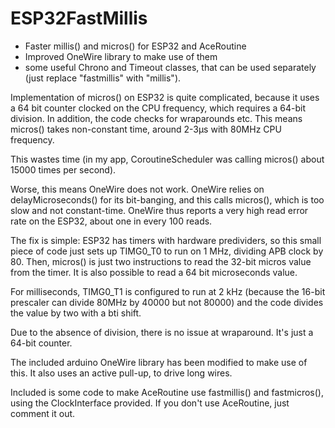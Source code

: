 # ESP32FastMillis
- Faster millis() and micros() for ESP32 and AceRoutine
- Improved OneWire library to make use of them
- some useful Chrono and Timeout classes, that can be used separately (just replace "fastmillis" with "millis").

Implementation of micros() on ESP32 is quite complicated, because it uses a 64 bit counter clocked on the CPU frequency, which requires a 64-bit division. In addition, the code checks for wraparounds etc. This means micros() takes non-constant time, around 2-3µs with 80MHz CPU frequency.

This wastes time (in my app, CoroutineScheduler was calling micros() about 15000 times per second).

Worse, this means OneWire does not work. OneWire relies on delayMicroseconds() for its bit-banging, and this calls micros(), which is too slow and not constant-time. OneWire thus reports a very high read error rate on the ESP32, about one in every 100 reads.

The fix is simple: ESP32 has timers with hardware predividers, so this small piece of code just sets up TIMG0_T0 to run on 1 MHz, dividing APB clock by 80. Then, micros() is just two instructions to read the 32-bit micros value from the timer. It is also possible to read a 64 bit microseconds value.

For milliseconds, TIMG0_T1 is configured to run at 2 kHz (because the 16-bit prescaler can divide 80MHz by 40000 but not 80000) and the code divides the value by two with a bti shift.

Due to the absence of division, there is no issue at wraparound. It's just a 64-bit counter.

The included arduino OneWire library has been modified to make use of this. It also uses an active pull-up, to drive long wires.

Included is some code to make AceRoutine use fastmillis() and fastmicros(), using the ClockInterface provided. If you don't use AceRoutine, just comment it out.



